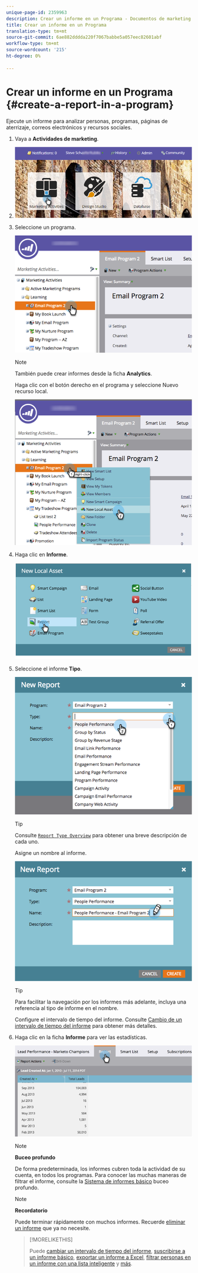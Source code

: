 ```yaml
---
unique-page-id: 2359963
description: Crear un informe en un Programa - Documentos de marketing - Documentación del producto
title: Crear un informe en un Programa
translation-type: tm+mt
source-git-commit: 6ae882dddda220f7067babbe5a057eec82601abf
workflow-type: tm+mt
source-wordcount: '215'
ht-degree: 0%

---
```



# Crear un informe en un Programa {#create-a-report-in-a-program}

Ejecute un informe para analizar personas, programas, páginas de aterrizaje, correos electrónicos y recursos sociales.

1. Vaya a **Actividades de marketing**.
1. ![](assets/login-marketing-activities.png)

1. Seleccione un programa.

   ![](assets/selectprogramreport.png)

   >[!NOTE]
   >
   >También puede crear informes desde la ficha **Analytics**.

   Haga clic con el botón derecho en el programa y seleccione Nuevo recurso local.

   ![](assets/programrightclick-asset.png)

1. Haga clic en **Informe**.

   ![](assets/image2014-9-15-18-3a36-3a46.png)

1. Seleccione el informe **Tipo**.

   ![](assets/choosereport.png)

   >[!TIP]
   >
   >Consulte [`Report Type Overview`](https://docs.marketo.com/display/DOCS/Report+Type+Overview) para obtener una breve descripción de cada uno.

   Asigne un nombre al informe.

   ![](assets/namereport.png)

   >[!TIP]
   >
   >Para facilitar la navegación por los informes más adelante, incluya una referencia al tipo de informe en el nombre.

   Configure el intervalo de tiempo del informe. Consulte [Cambio de un intervalo de tiempo del informe](../../../../product-docs/reporting/basic-reporting/editing-reports/change-a-report-time-frame.md) para obtener más detalles.

1. Haga clic en la ficha **Informe** para ver las estadísticas.

   ![](assets/image2014-9-15-18-3a38-3a5.png)

   >[!NOTE]
   >
   >**Buceo profundo**
   >
   >
   >De forma predeterminada, los informes cubren toda la actividad de su cuenta, en todos los programas. Para conocer las muchas maneras de filtrar el informe, consulte la [Sistema de informes básico](https://docs.marketo.com/display/docs/basic+reporting) buceo profundo.

   >[!NOTE]
   >
   >**Recordatorio**
   >
   >
   >Puede terminar rápidamente con muchos informes. Recuerde [eliminar un informe](../../../../product-docs/reporting/basic-reporting/report-activity/delete-a-report.md) que ya no necesite.

   >[!MORELIKETHIS]
   >
   >
   >
   >Puede [cambiar un intervalo de tiempo del informe](../../../../product-docs/reporting/basic-reporting/editing-reports/change-a-report-time-frame.md), [suscribirse a un informe básico](../../../../product-docs/reporting/basic-reporting/report-subscriptions/subscribe-to-a-basic-report.md), [exportar un informe a Excel](../../../../product-docs/reporting/basic-reporting/report-activity/export-a-report-to-excel.md), [filtrar personas en un informe con una lista inteligente](../../../../product-docs/reporting/basic-reporting/editing-reports/filter-people-in-a-report-with-a-smart-list.md) y [más](https://docs.marketo.com/display/docs/basic+reporting).

